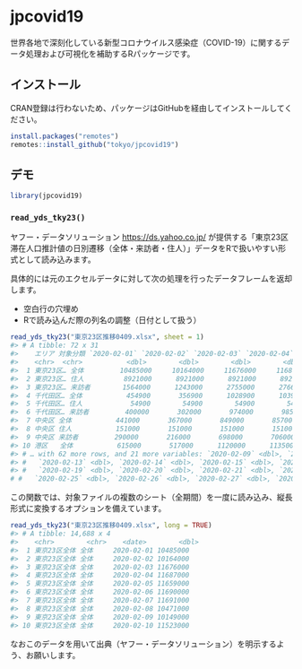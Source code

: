 
<!-- README.md is generated from README.Rmd. Please edit that file -->

# jpcovid19

<!-- badges: start -->

<!-- badges: end -->

世界各地で深刻化している新型コロナウイルス感染症（COVID-19）に関するデータ処理および可視化を補助するRパッケージです。

## インストール

CRAN登録は行わないため、パッケージはGitHubを経由してインストールしてください。

``` r
install.packages("remotes")
remotes::install_github("tokyo/jpcovid19")
```

## デモ

``` r
library(jpcovid19)
```

### `read_yds_tky23()`

ヤフー・データソリューション <https://ds.yahoo.co.jp/>
が提供する「東京23区滞在人口推計値の日別遷移（全体・来訪者・住人）」データをRで扱いやすい形式として読み込みます。

具体的には元のエクセルデータに対して次の処理を行ったデータフレームを返却します。

  - 空白行の穴埋め
  - Rで読み込んだ際の列名の調整（日付として扱う）

<!-- end list -->

``` r
read_yds_tky23("東京23区推移0409.xlsx", sheet = 1)
#> # A tibble: 72 x 31                                                                                                        
#>    エリア 対象分類 `2020-02-01` `2020-02-02` `2020-02-03` `2020-02-04` `2020-02-05` `2020-02-06` `2020-02-07` `2020-02-08`
#>    <chr>  <chr>           <dbl>        <dbl>        <dbl>        <dbl>        <dbl>        <dbl>        <dbl>        <dbl>
#>  1 東京23区… 全体         10485000     10164000     11676000     11687000     11659000     11690000     11691000     10471000
#>  2 東京23区… 住人          8921000      8921000      8921000      8921000      8921000      8921000      8921000      8921000
#>  3 東京23区… 来訪者        1564000      1243000      2755000      2766000      2738000      2769000      2770000      1550000
#>  4 千代田区… 全体           454900       356900      1028900      1039900      1031900      1043900      1041900       453900
#>  5 千代田区… 住人            54900        54900        54900        54900        54900        54900        54900        54900
#>  6 千代田区… 来訪者         400000       302000       974000       985000       977000       989000       987000       399000
#>  7 中央区 全体           441000       367000       849000       857000       852000       861000       863000       440000
#>  8 中央区 住人           151000       151000       151000       151000       151000       151000       151000       151000
#>  9 中央区 来訪者         290000       216000       698000       706000       701000       710000       712000       289000
#> 10 港区   全体           615000       517000      1120000      1135000      1126000      1140000      1139000       614000
#> # … with 62 more rows, and 21 more variables: `2020-02-09` <dbl>, `2020-02-10` <dbl>, `2020-02-11` <dbl>, `2020-02-12` <dbl>,
#> #   `2020-02-13` <dbl>, `2020-02-14` <dbl>, `2020-02-15` <dbl>, `2020-02-16` <dbl>, `2020-02-17` <dbl>, `2020-02-18` <dbl>,
#> #   `2020-02-19` <dbl>, `2020-02-20` <dbl>, `2020-02-21` <dbl>, `2020-02-22` <dbl>, `2020-02-23` <dbl>, `2020-02-24` <dbl>,
# #   `2020-02-25` <dbl>, `2020-02-26` <dbl>, `2020-02-27` <dbl>, `2020-02-28` <dbl>, `2020-02-29` <dbl>
```

この関数では、対象ファイルの複数のシート（全期間）を一度に読み込み、縦長形式に変換するオプションを備えています。

``` r
read_yds_tky23("東京23区推移0409.xlsx", long = TRUE)
#> # A tibble: 14,688 x 4                                                                                                       #>    エリア       対象分類 date       visitors
#>    <chr>        <chr>    <date>        <dbl>
#>  1 東京23区全体 全体     2020-02-01 10485000
#>  2 東京23区全体 全体     2020-02-02 10164000
#>  3 東京23区全体 全体     2020-02-03 11676000
#>  4 東京23区全体 全体     2020-02-04 11687000
#>  5 東京23区全体 全体     2020-02-05 11659000
#>  6 東京23区全体 全体     2020-02-06 11690000
#>  7 東京23区全体 全体     2020-02-07 11691000
#>  8 東京23区全体 全体     2020-02-08 10471000
#>  9 東京23区全体 全体     2020-02-09 10149000
#> 10 東京23区全体 全体     2020-02-10 11523000
```

なおこのデータを用いて出典（ヤフー・データソリューション）を明示するよう、お願いします。
